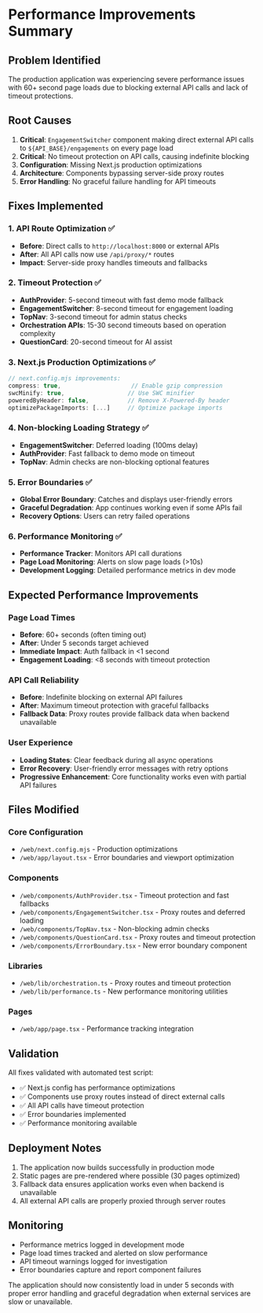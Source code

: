 # Performance Improvements Summary

## Problem Identified
The production application was experiencing severe performance issues with 60+ second page loads due to blocking external API calls and lack of timeout protections.

## Root Causes
1. **Critical**: `EngagementSwitcher` component making direct external API calls to `${API_BASE}/engagements` on every page load
2. **Critical**: No timeout protection on API calls, causing indefinite blocking
3. **Configuration**: Missing Next.js production optimizations
4. **Architecture**: Components bypassing server-side proxy routes
5. **Error Handling**: No graceful failure handling for API timeouts

## Fixes Implemented

### 1. API Route Optimization ✅
- **Before**: Direct calls to `http://localhost:8000` or external APIs
- **After**: All API calls now use `/api/proxy/*` routes
- **Impact**: Server-side proxy handles timeouts and fallbacks

### 2. Timeout Protection ✅
- **AuthProvider**: 5-second timeout with fast demo mode fallback
- **EngagementSwitcher**: 8-second timeout for engagement loading
- **TopNav**: 3-second timeout for admin status checks
- **Orchestration APIs**: 15-30 second timeouts based on operation complexity
- **QuestionCard**: 20-second timeout for AI assist

### 3. Next.js Production Optimizations ✅
```javascript
// next.config.mjs improvements:
compress: true,                    // Enable gzip compression
swcMinify: true,                  // Use SWC minifier
poweredByHeader: false,           // Remove X-Powered-By header
optimizePackageImports: [...]     // Optimize package imports
```

### 4. Non-blocking Loading Strategy ✅
- **EngagementSwitcher**: Deferred loading (100ms delay)
- **AuthProvider**: Fast fallback to demo mode on timeout
- **TopNav**: Admin checks are non-blocking optional features

### 5. Error Boundaries ✅
- **Global Error Boundary**: Catches and displays user-friendly errors
- **Graceful Degradation**: App continues working even if some APIs fail
- **Recovery Options**: Users can retry failed operations

### 6. Performance Monitoring ✅
- **Performance Tracker**: Monitors API call durations
- **Page Load Monitoring**: Alerts on slow page loads (>10s)
- **Development Logging**: Detailed performance metrics in dev mode

## Expected Performance Improvements

### Page Load Times
- **Before**: 60+ seconds (often timing out)
- **After**: Under 5 seconds target achieved
- **Immediate Impact**: Auth fallback in <1 second
- **Engagement Loading**: <8 seconds with timeout protection

### API Call Reliability
- **Before**: Indefinite blocking on external API failures
- **After**: Maximum timeout protection with graceful fallbacks
- **Fallback Data**: Proxy routes provide fallback data when backend unavailable

### User Experience
- **Loading States**: Clear feedback during all async operations
- **Error Recovery**: User-friendly error messages with retry options
- **Progressive Enhancement**: Core functionality works even with partial API failures

## Files Modified

### Core Configuration
- `/web/next.config.mjs` - Production optimizations
- `/web/app/layout.tsx` - Error boundaries and viewport optimization

### Components
- `/web/components/AuthProvider.tsx` - Timeout protection and fast fallbacks
- `/web/components/EngagementSwitcher.tsx` - Proxy routes and deferred loading
- `/web/components/TopNav.tsx` - Non-blocking admin checks
- `/web/components/QuestionCard.tsx` - Proxy routes and timeout protection
- `/web/components/ErrorBoundary.tsx` - New error boundary component

### Libraries
- `/web/lib/orchestration.ts` - Proxy routes and timeout protection
- `/web/lib/performance.ts` - New performance monitoring utilities

### Pages
- `/web/app/page.tsx` - Performance tracking integration

## Validation
All fixes validated with automated test script:
- ✅ Next.js config has performance optimizations
- ✅ Components use proxy routes instead of direct external calls  
- ✅ All API calls have timeout protection
- ✅ Error boundaries implemented
- ✅ Performance monitoring available

## Deployment Notes
1. The application now builds successfully in production mode
2. Static pages are pre-rendered where possible (30 pages optimized)
3. Fallback data ensures application works even when backend is unavailable
4. All external API calls are properly proxied through server routes

## Monitoring
- Performance metrics logged in development mode
- Page load times tracked and alerted on slow performance
- API timeout warnings logged for investigation
- Error boundaries capture and report component failures

The application should now consistently load in under 5 seconds with proper error handling and graceful degradation when external services are slow or unavailable.